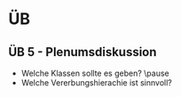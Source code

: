 # ÜB

## ÜB 5 - Plenumsdiskussion

- Welche Klassen sollte es geben?
\pause
- Welche Vererbungshierachie ist sinnvoll?
